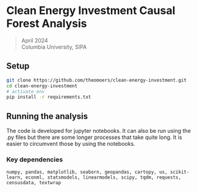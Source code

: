# Clean Energy Investment Causal Forest Analysis

> April 2024 <br>
> Columbia University, SIPA <br>

## Setup
```bash
git clone https://github.com/theomoers/clean-energy-investment.git
cd clean-energy-investment
# activate env
pip install -r requirements.txt
```

## Running the analysis
The code is developed for jupyter notebooks. It can also be run using the .py files but there are some longer processes that take quite long. It is easier to circumvent those by using the notebooks.

### Key dependencies
```numpy, pandas, matplotlib, seaborn, geopandas, cartopy, us, scikit-learn, econml, statsmodels, linearmodels, scipy, tqdm, requests, censusdata, textwrap```


